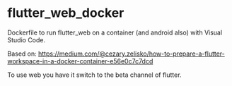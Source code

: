 # flutter_web_docker
Dockerfile to run flutter_web on a container (and android also) with Visual Studio Code.

Based on:
https://medium.com/@cezary.zelisko/how-to-prepare-a-flutter-workspace-in-a-docker-container-e56e0c7c7dcd

To use web you have it switch to the beta channel of flutter.

